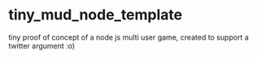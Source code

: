 # tiny_mud_node_template
tiny proof of concept of a node js multi user game,
created to support a twitter argument :o)

